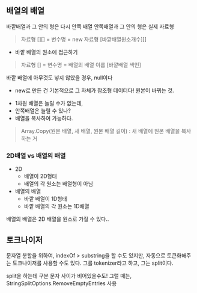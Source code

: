 ## 배열의 배열
바깥배열과 그 안의 형은 다시 안쪽 배열
안쪽배열과 그 안의 형은 실제 자료형
> 자료형 [][] = 변수명 = new 자료형 [바깥배열원소개수][]

- 바깥 배열의 원소에 접근하기
> 자료형 [] = 변수명 = 배열의 배열 이름 [바깥배열 색인]

바깥 배열에 아무것도 넣지 않았을 경우, null이다 

- new로 만든 건 기본적으로 그 자체가 참조형 데이터다! 원본이 바뀌는 것.

* 1차원 배열은 늘릴 수가 없는데,
* 안쪽배열은 늘릴 수 있나?
* 배열을 복사하여 가능하다.

> Array.Copy(원본 배열, 새 배열, 원본 배열 길이) : 새 배열에 원본 배열을 복사하는 거

### 2D배열 vs 배열의 배열
- 2D
  - 배열이 2D형태
  - 배열의 각 원소는 배열형이 아님
- 배열의 배열
  - 바깥 배열이 1D형태
  - 바깥 배열의 각 원소는 1D배열

배열의 배열은 2D 배열을 원소로 가질 수 있다..

## 토크나이저
문자열 분할을 위하여, 
indexOf > substring을 할 수도 있지만,
자동으로 토큰화해주는 토크나이저를 사용할 수도 있다.
그를 tokenizer라고 하고, 그는 split이다.


split을 하는데 구분 문자 사이가 비어있을수도! 
그럴 때는, StringSplitOptions.RemoveEmptyEntries 사용
